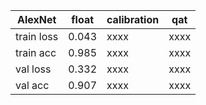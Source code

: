 |  AlexNet  |float| calibration |  qat |
|-----------|-----|-------------|------|
| train loss|0.043|     xxxx    | xxxx |
| train acc |0.985|     xxxx    | xxxx |
| val loss  |0.332|     xxxx    | xxxx |
| val acc   |0.907|     xxxx    | xxxx |
